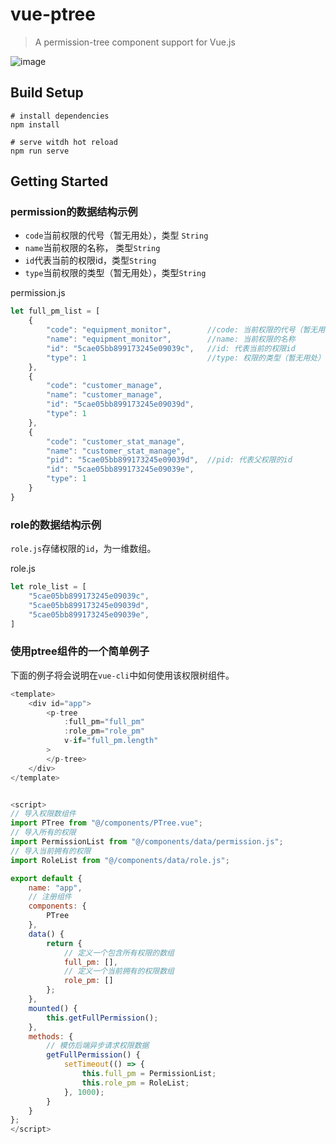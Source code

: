 # vue-ptree

> A permission-tree component support for Vue.js

![image](https://github.com/jawnwa22/vue-ptree/raw/master/example.jpg)

## Build Setup

```
# install dependencies
npm install

# serve witdh hot reload
npm run serve
```

## Getting Started

### permission的数据结构示例

* `code`当前权限的代号（暂无用处），类型 `String`
* `name`当前权限的名称， 类型`String`
* `id`代表当前的权限id，类型`String`
* `type`当前权限的类型（暂无用处），类型`String`


permission.js

```javascript
let full_pm_list = [
    {
        "code": "equipment_monitor",        //code: 当前权限的代号（暂无用处）
        "name": "equipment_monitor",        //name: 当前权限的名称
        "id": "5cae05bb899173245e09039c",   //id: 代表当前的权限id
        "type": 1                           //type: 权限的类型（暂无用处）
    },
    {
        "code": "customer_manage",
        "name": "customer_manage",
        "id": "5cae05bb899173245e09039d",
        "type": 1
    },
    {
        "code": "customer_stat_manage",
        "name": "customer_stat_manage",
        "pid": "5cae05bb899173245e09039d",  //pid: 代表父权限的id
        "id": "5cae05bb899173245e09039e",
        "type": 1
    }
}
```

### role的数据结构示例

`role.js`存储权限的`id`，为一维数组。

role.js

```javascript
let role_list = [
    "5cae05bb899173245e09039c",
    "5cae05bb899173245e09039d",
    "5cae05bb899173245e09039e",
]
```

### 使用ptree组件的一个简单例子

下面的例子将会说明在`vue-cli`中如何使用该权限树组件。
```javascript
<template>
    <div id="app">
        <p-tree 
            :full_pm="full_pm" 
            :role_pm="role_pm" 
            v-if="full_pm.length"
        >
        </p-tree>
    </div>
</template>


<script>
// 导入权限数组件
import PTree from "@/components/PTree.vue";
// 导入所有的权限
import PermissionList from "@/components/data/permission.js";
// 导入当前拥有的权限
import RoleList from "@/components/data/role.js";

export default {
    name: "app",
    // 注册组件
    components: {
        PTree
    },
    data() {
        return {
            // 定义一个包含所有权限的数组
            full_pm: [],
            // 定义一个当前拥有的权限数组
            role_pm: []
        };
    },
    mounted() {
        this.getFullPermission();
    },
    methods: {
        // 模仿后端异步请求权限数据
        getFullPermission() {
            setTimeout(() => {
                this.full_pm = PermissionList;
                this.role_pm = RoleList;
            }, 1000);
        }
    }
};
</script>
```


